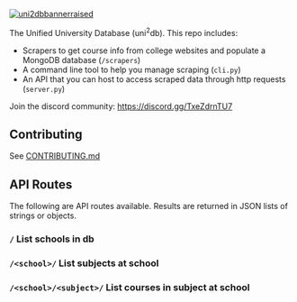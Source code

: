 [![uni2dbbannerraised](https://github.com/lukew3/uni2db/assets/47042841/df07ae36-b64c-4f4f-863d-4120bb485fd7)](https://uni2db.com)

The Unified University Database (uni<sup>2</sup>db).
This repo includes:
* Scrapers to get course info from college websites and populate a MongoDB database (`/scrapers`)
* A command line tool to help you manage scraping (`cli.py`)
* An API that you can host to access scraped data through http requests (`server.py`)

Join the discord community: https://discord.gg/TxeZdrnTU7

## Contributing
See [CONTRIBUTING.md](https://github.com/lukew3/uni2db/blob/main/CONTRIBUTING.md)

## API Routes
The following are API routes available. Results are returned in JSON lists of strings or objects.

### `/` List schools in db
### `/<school>/` List subjects at school
### `/<school>/<subject>/` List courses in subject at school
